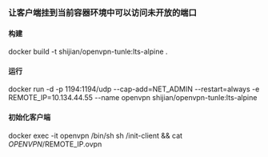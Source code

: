### 让客户端挂到当前容器环境中可以访问未开放的端口

#### 构建
docker build -t shijian/openvpn-tunle:lts-alpine .

#### 运行
docker run -d -p 1194:1194/udp --cap-add=NET_ADMIN --restart=always -e REMOTE_IP=10.134.44.55 --name openvpn shijian/openvpn-tunle:lts-alpine

#### 初始化客户端
docker exec -it openvpn /bin/sh
  sh /init-client && cat $OPENVPN/$REMOTE_IP.ovpn

